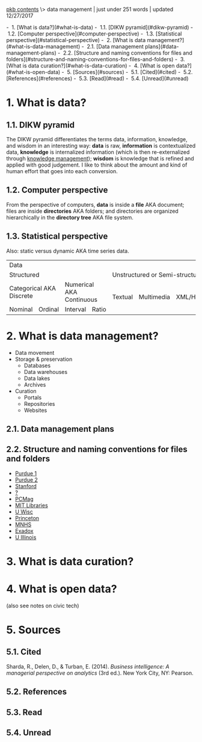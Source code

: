 <p class="path"><a href="../pkb.html">pkb contents</a> \> data management | just under 251 words | updated 12/27/2017</p><div class="TOC">- &nbsp;1. [What is data?](#what-is-data)
	- &nbsp;1.1. [DIKW pyramid](#dikw-pyramid)
	- &nbsp;1.2. [Computer perspective](#computer-perspective)
	- &nbsp;1.3. [Statistical perspective](#statistical-perspective)
- &nbsp;2. [What is data management?](#what-is-data-management)
	- &nbsp;2.1. [Data management plans](#data-management-plans)
	- &nbsp;2.2. [Structure and naming conventions for files and folders](#structure-and-naming-conventions-for-files-and-folders)
- &nbsp;3. [What is data curation?](#what-is-data-curation)
- &nbsp;4. [What is open data?](#what-is-open-data)
- &nbsp;5. [Sources](#sources)
	- &nbsp;5.1. [Cited](#cited)
	- &nbsp;5.2. [References](#references)
	- &nbsp;5.3. [Read](#read)
	- &nbsp;5.4. [Unread](#unread)
</div>

# 1. What is data?

## 1.1. DIKW pyramid

The DIKW pyramid differentiates the terms data, information, knowledge, and wisdom in an interesting way: **data** is raw, **information** is contextualized data, **knowledge** is internalized information (which is then re-externalized through [knowledge management](https://jtkovacs.github.io/refs/km.html)); **wisdom** is knowledge that is refined and applied with good judgement. I like to think about the amount and kind of human effort that goes into each conversion.

## 1.2. Computer perspective

From the perspective of computers, **data** is inside a **file** AKA document; files are inside **directories** AKA folders; and directories are organized hierarchically in the **directory tree** AKA file system.

## 1.3. Statistical perspective

Also: static versus dynamic AKA time series data.

<table>
    <tr><td colspan=7>Data</td></tr>
    <tr><td colspan=4>Structured</td><td colspan=3>Unstructured or Semi-structured</td></tr>
    <tr><td colspan=2>Categorical AKA Discrete</td><td colspan=2>Numerical AKA Continuous</td><td rowspan=2>Textual</td><td rowspan=2>Multimedia</td><td rowspan=2>XML/HTML</td></tr>
    <tr><td>Nominal</td><td>Ordinal</td><td>Interval</td><td>Ratio</td><td colspan=3></td></tr>
</table>



# 2. What is data management?

- Data movement
- Storage & preservation
    - Databases
    - Data warehouses
    - Data lakes
    - Archives
- Curation
    - Portals
    - Repositories
    - Websites


## 2.1. Data management plans


## 2.2. Structure and naming conventions for files and folders

- [Purdue 1](http://guides.lib.purdue.edu/c.php?g=353013&p=2378293)
- [Purdue 2](http://guides.lib.purdue.edu/c.php?g=353013&p=2378293)
- [Stanford](https://library.stanford.edu/research/data-management-services/data-best-practices/best-practices-file-naming)
- [?](https://www2.le.ac.uk/services/research-data/organise-data/naming-files)
- [PCMag](http://www.pcmag.com/article2/0,2817,2385613,00.asp)
- [MIT Libraries](https://libraries.mit.edu/data-management/files/2014/05/FileOrg_20160121.pdf)
- [U Wisc](http://researchdata.wisc.edu/file-naming-and-versioning/)
- [Princeton](http://libguides.princeton.edu/c.php?g=102546&p=930626)
- [MNHS](http://www.mnhs.org/preserve/records/electronicrecords/erfnaming.php)
- [Exadox](http://www.exadox.com/en/articles/file-naming-convention-ten-rules-best-practice)
- [U Illinois](http://guides.library.illinois.edu/introdata/filenames)


# 3. What is data curation?

# 4. What is open data?

(also see notes on civic tech)



# 5. Sources

## 5.1. Cited

Sharda, R., Delen, D., & Turban, E. (2014). _Business intelligence: A managerial perspective on analytics_ (3rd ed.). New York City, NY: Pearson.

## 5.2. References

## 5.3. Read

## 5.4. Unread
